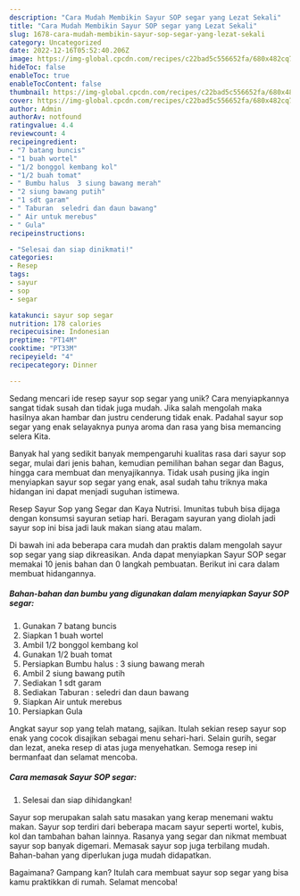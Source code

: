 ```yaml
---
description: "Cara Mudah Membikin Sayur SOP segar yang Lezat Sekali"
title: "Cara Mudah Membikin Sayur SOP segar yang Lezat Sekali"
slug: 1678-cara-mudah-membikin-sayur-sop-segar-yang-lezat-sekali
category: Uncategorized
date: 2022-12-16T05:52:40.206Z
image: https://img-global.cpcdn.com/recipes/c22bad5c556652fa/680x482cq70/sayur-sop-segar-foto-resep-utama.jpg
hideToc: false
enableToc: true
enableTocContent: false
thumbnail: https://img-global.cpcdn.com/recipes/c22bad5c556652fa/680x482cq70/sayur-sop-segar-foto-resep-utama.jpg
cover: https://img-global.cpcdn.com/recipes/c22bad5c556652fa/680x482cq70/sayur-sop-segar-foto-resep-utama.jpg
author: Admin
authorAv: notfound
ratingvalue: 4.4
reviewcount: 4
recipeingredient:
- "7 batang buncis"
- "1 buah wortel"
- "1/2 bonggol kembang kol"
- "1/2 buah tomat"
- " Bumbu halus  3 siung bawang merah"
- "2 siung bawang putih"
- "1 sdt garam"
- " Taburan  seledri dan daun bawang"
- " Air untuk merebus"
- " Gula"
recipeinstructions:

- "Selesai dan siap dinikmati!"
categories:
- Resep
tags:
- sayur
- sop
- segar

katakunci: sayur sop segar 
nutrition: 178 calories
recipecuisine: Indonesian
preptime: "PT14M"
cooktime: "PT33M"
recipeyield: "4"
recipecategory: Dinner

---
```





Sedang mencari ide resep sayur sop segar yang unik? Cara menyiapkannya sangat tidak susah dan tidak juga mudah. Jika salah mengolah maka hasilnya akan hambar dan justru cenderung tidak enak. Padahal sayur sop segar yang enak selayaknya punya aroma dan rasa yang bisa memancing selera Kita.





Banyak hal yang sedikit banyak mempengaruhi kualitas rasa dari sayur sop segar, mulai dari jenis bahan, kemudian pemilihan bahan segar dan Bagus, hingga cara membuat dan menyajikannya. Tidak usah pusing jika ingin menyiapkan sayur sop segar yang enak,      asal sudah tahu triknya maka hidangan ini dapat menjadi suguhan istimewa.














Resep Sayur Sop yang Segar dan Kaya Nutrisi. Imunitas tubuh bisa dijaga dengan konsumsi sayuran setiap hari. Beragam sayuran yang diolah jadi sayur sop ini bisa jadi lauk makan siang atau malam.






Di bawah ini ada beberapa cara mudah dan praktis dalam mengolah sayur sop segar yang siap dikreasikan. Anda dapat menyiapkan Sayur SOP segar memakai 10 jenis bahan dan 0 langkah pembuatan. Berikut ini cara dalam membuat hidangannya.

<!--inarticleads1-->

##### Bahan-bahan dan bumbu yang digunakan dalam menyiapkan Sayur SOP segar:

1. Gunakan 7 batang buncis
1. Siapkan 1 buah wortel
1. Ambil 1/2 bonggol kembang kol
1. Gunakan 1/2 buah tomat
1. Persiapkan  Bumbu halus : 3 siung bawang merah
1. Ambil 2 siung bawang putih
1. Sediakan 1 sdt garam
1. Sediakan  Taburan : seledri dan daun bawang
1. Siapkan  Air untuk merebus
1. Persiapkan  Gula


Angkat sayur sop yang telah matang, sajikan. Itulah sekian resep sayur sop enak yang cocok disajikan sebagai menu sehari-hari. Selain gurih, segar dan lezat, aneka resep di atas juga menyehatkan. Semoga resep ini bermanfaat dan selamat mencoba. 

<!--inarticleads2-->

##### Cara memasak Sayur SOP segar:


1. Selesai dan siap dihidangkan!

Sayur sop merupakan salah satu masakan yang kerap menemani waktu makan. Sayur sop terdiri dari beberapa macam sayur seperti wortel, kubis, kol dan tambahan bahan lainnya. Rasanya yang segar dan nikmat membuat sayur sop banyak digemari. Memasak sayur sop juga terbilang mudah. Bahan-bahan yang diperlukan juga mudah didapatkan. 

Bagaimana? Gampang kan? Itulah cara membuat sayur sop segar yang bisa kamu praktikkan di rumah. Selamat mencoba!
